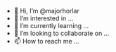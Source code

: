 - 👋 Hi, I’m @majorhorlar
- 👀 I’m interested in ...
- 🌱 I’m currently learning ...
- 💞️ I’m looking to collaborate on ...
- 📫 How to reach me ...

<!---
majorhorlar/majorhorlar is a ✨ special ✨ repository because its `README.md` (this file) appears on your GitHub profile.
You can click the Preview link to take a look at your changes.
--->

